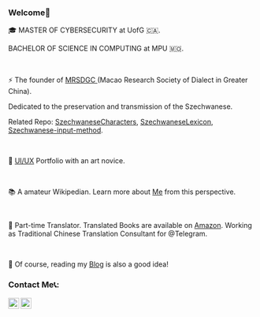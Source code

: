### Welcome👋
🎓 MASTER OF CYBERSECURITY at UofG 🇨🇦.

BACHELOR OF SCIENCE IN COMPUTING at MPU 🇲🇴.   

<br/>

⚡ The founder of [MRSDGC ](http://dialect.zttofficial.com/)(Macao Research Society of Dialect in Greater China).

Dedicated to the preservation and transmission of the Szechwanese.

Related Repo: [SzechwaneseCharacters](https://github.com/zttofficial/SzechwaneseCharacters), [SzechwaneseLexicon](https://github.com/zttofficial/SzechwaneseLexicon), [Szechwanese-input-method](https://github.com/zttofficial/Szechwanese-input-method).

<br/>

🎨 [UI/UX](https://www.behance.net/zttofficial) Portfolio with an art novice. 

<br/>

📚 A amateur Wikipedian. Learn more about [Me](https://zh.wikipedia.org/wiki/User:Harold_Lee) from this perspective.

<br/>

📖 Part-time Translator. Translated Books are available on [Amazon](https://www.amazon.com/dp/B09XFJ3J3M). Working as Traditional Chinese Translation Consultant for @Telegram.

<br/>

📝 Of course, reading my [Blog](https://www.zttofficial.com/) is also a good idea!
### Contact Me📞:


[<img align="left" alt="MakiSakai" height="22px" src="https://cdn.jsdelivr.net/npm/simple-icons@v3/icons/telegram.svg" />](https://t.me/zttofficial)
[<img align="left" alt="MakiSakai | Gmail" height="22px" src="https://cdn.jsdelivr.net/npm/simple-icons@3.12.2/icons/gmail.svg" />](mailto:contact@zttofficial.com)
